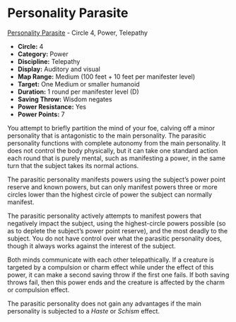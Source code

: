 # Personality Parasite

[Personality Parasite](/Psionics/P/PersonalityParasite.md) - Circle 4, Power, Telepathy

- **Circle:** 4
- **Category:** Power
- **Discipline:** Telepathy
- **Display:** Auditory and visual
- **Map Range:** Medium (100 feet + 10 feet per manifester level)
- **Target:** One Medium or smaller humanoid
- **Duration:** 1 round per manifester level (D)
- **Saving Throw:** Wisdom negates
- **Power Resistance:** Yes
- **Power Points:** 7

You attempt to briefly partition the mind of your foe, calving off a minor personality that is antagonistic to the main personality. The parasitic personality functions with complete autonomy from the main personality. It does not control the body physically, but it can take one standard action each round that is purely mental, such as manifesting a power, in the same turn that the subject takes its normal actions.

The parasitic personality manifests powers using the subject’s power point reserve and known powers, but can only manifest powers three or more circles lower than the highest circle of power the subject can normally manifest. 

The parasitic personality actively attempts to manifest powers that negatively impact the subject, using the highest-circle powers possible (so as to deplete the subject’s power point reserve), and the most deadly to the subject. You do not have control over what the parasitic personality does, though it always works against the interest of the subject.

Both minds communicate with each other telepathically. If a creature is targeted by a compulsion or charm effect while under the effect of this power, it can make a second saving throw if the first one fails. If both saving throws fail, then this power ends and the creature is affected by the charm or compulsion effect.

The parasitic personality does not gain any advantages if the main personality is subjected to a *Haste* or *Schism* effect.
